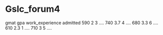 # Gslc_forum4
gmat	gpa	work_experience	admitted
590	2	3	….
740	3.7	4	....
680	3.3	6	….
610	2.3	1	….
710	3	5	….

